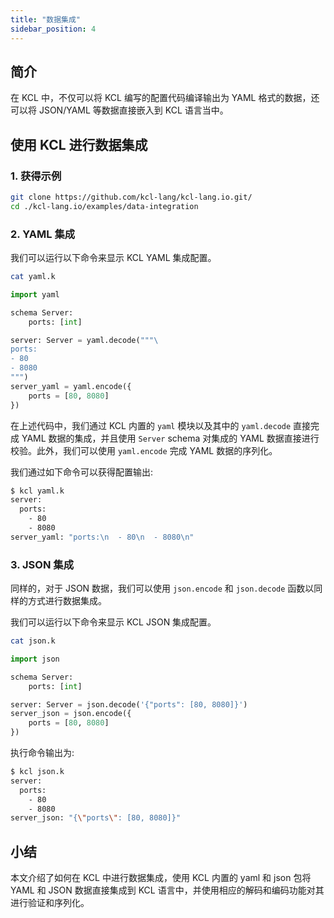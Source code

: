 ```yaml
---
title: "数据集成"
sidebar_position: 4
---
```


## 简介

在 KCL 中，不仅可以将 KCL 编写的配置代码编译输出为 YAML 格式的数据，还可以将 JSON/YAML 等数据直接嵌入到 KCL 语言当中。

## 使用 KCL 进行数据集成

### 1. 获得示例

```bash
git clone https://github.com/kcl-lang/kcl-lang.io.git/
cd ./kcl-lang.io/examples/data-integration
```

### 2. YAML 集成

我们可以运行以下命令来显示 KCL YAML 集成配置。

```bash
cat yaml.k
```

```python
import yaml

schema Server:
    ports: [int]

server: Server = yaml.decode("""\
ports:
- 80
- 8080
""")
server_yaml = yaml.encode({
    ports = [80, 8080]
})
```

在上述代码中，我们通过 KCL 内置的 `yaml` 模块以及其中的 `yaml.decode` 直接完成 YAML 数据的集成，并且使用 `Server` schema 对集成的 YAML 数据直接进行校验。此外，我们可以使用 `yaml.encode` 完成 YAML 数据的序列化。

我们通过如下命令可以获得配置输出:

```bash
$ kcl yaml.k
server:
  ports:
    - 80
    - 8080
server_yaml: "ports:\n  - 80\n  - 8080\n"
```

### 3. JSON 集成

同样的，对于 JSON 数据，我们可以使用 `json.encode` 和 `json.decode` 函数以同样的方式进行数据集成。

我们可以运行以下命令来显示 KCL JSON 集成配置。

```bash
cat json.k
```

```python
import json

schema Server:
    ports: [int]

server: Server = json.decode('{"ports": [80, 8080]}')
server_json = json.encode({
    ports = [80, 8080]
})
```

执行命令输出为:

```bash
$ kcl json.k
server:
  ports:
    - 80
    - 8080
server_json: "{\"ports\": [80, 8080]}"
```

## 小结

本文介绍了如何在 KCL 中进行数据集成，使用 KCL 内置的 yaml 和 json 包将 YAML 和 JSON 数据直接集成到 KCL 语言中，并使用相应的解码和编码功能对其进行验证和序列化。
